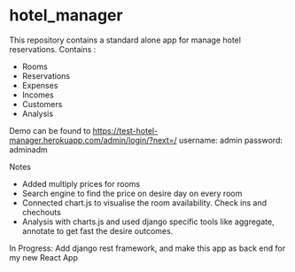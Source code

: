 # hotel_manager
This repository contains a standard alone app for manage hotel reservations.
Contains :
  - Rooms
  - Reservations
  - Expenses
  - Incomes
  - Customers
  - Analysis
  
  Demo can be found to https://test-hotel-manager.herokuapp.com/admin/login/?next=/
  username: admin
  password: adminadm
  
Notes
  - Added multiply prices for rooms
  - Search engine to find the price on desire day on every room
  - Connected chart.js to visualise the room availability. Check ins and chechouts
  - Analysis with charts.js and used django specific tools like aggregate, annotate to get fast the desire outcomes.

In Progress:
Add django rest framework, and make this app as back end for my new React App
